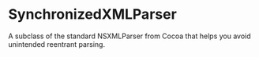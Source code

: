 # SynchronizedXMLParser
A subclass of the standard NSXMLParser from Cocoa that helps you avoid unintended reentrant parsing.
